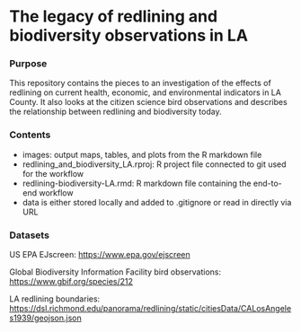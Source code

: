 # The legacy of redlining and biodiversity observations in LA

### Purpose

This repository contains the pieces to an investigation of the effects of redlining on current health, economic, and environmental indicators in LA County. It also looks at the citizen science bird observations and describes the relationship between redlining and biodiversity today.

### Contents

- images: output maps, tables, and plots from the R markdown file
- redlining_and_biodiversity_LA.rproj: R project file connected to git used for the workflow
- redlining-biodiversity-LA.rmd: R markdown file containing the end-to-end workflow
- data is either stored locally and added to .gitignore or read in directly via URL

### Datasets

US EPA EJscreen:
https://www.epa.gov/ejscreen

Global Biodiversity Information Facility bird observations:
https://www.gbif.org/species/212

LA redlining boundaries:
https://dsl.richmond.edu/panorama/redlining/static/citiesData/CALosAngeles1939/geojson.json
